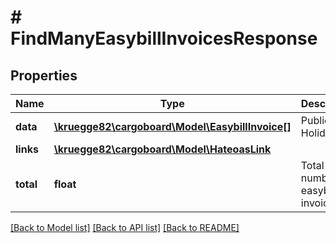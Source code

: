 # # FindManyEasybillInvoicesResponse

## Properties

Name | Type | Description | Notes
------------ | ------------- | ------------- | -------------
**data** | [**\kruegge82\cargoboard\Model\EasybillInvoice[]**](EasybillInvoice.md) | Public Holidays. | [optional]
**links** | [**\kruegge82\cargoboard\Model\HateoasLink**](HateoasLink.md) |  | [optional]
**total** | **float** | Total number of easybill invoices. | [optional]

[[Back to Model list]](../../README.md#models) [[Back to API list]](../../README.md#endpoints) [[Back to README]](../../README.md)
